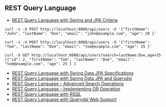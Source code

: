 ## REST Query Language

- [REST Query Language with Spring and JPA Criteria](https://www.baeldung.com/rest-search-language-spring-jpa-criteria)
```
curl -s -X POST http://localhost:8080/api/users -d '{"firstName": "John", "lastName": "Doe", "email": "john@example.com", "age": 20 }'

curl -s -X POST http://localhost:8080/api/users -d '{"firstName": "Tom", "lastName": "Doe", "email": "tom@example.com", "age": 25 }'

curl -X GET http://localhost:8080/api/users?search=lastName:Doe,age>25
[{"id": 2, "firstName": "Tom", "lastName": "Doe", "email": "tom@example.com", "age": 25 } ]
```

- [REST Query Language with Spring Data JPA Specifications](https://www.baeldung.com/rest-api-search-language-spring-data-specifications)
- [REST Query Language with Spring Data JPA and Querydsl](https://www.baeldung.com/rest-api-search-language-spring-data-querydsl)
- [REST Query Language – Advanced Search Operations](https://www.baeldung.com/rest-api-query-search-language-more-operations)
- [REST Query Language – Implementing OR Operation](https://www.baeldung.com/rest-api-query-search-or-operation)
- [REST Query Language with RSQL](https://www.baeldung.com/rest-api-search-language-rsql-fiql)
- [REST Query Language with Querydsl Web Support](https://www.baeldung.com/rest-api-search-querydsl-web-in-spring-data-jpa)
